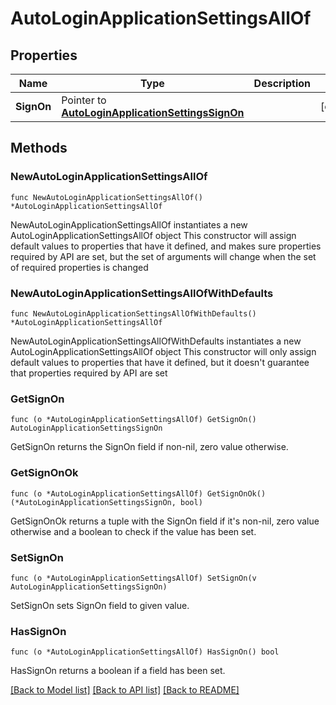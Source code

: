 # AutoLoginApplicationSettingsAllOf

## Properties

Name | Type | Description | Notes
------------ | ------------- | ------------- | -------------
**SignOn** | Pointer to [**AutoLoginApplicationSettingsSignOn**](AutoLoginApplicationSettingsSignOn.md) |  | [optional] 

## Methods

### NewAutoLoginApplicationSettingsAllOf

`func NewAutoLoginApplicationSettingsAllOf() *AutoLoginApplicationSettingsAllOf`

NewAutoLoginApplicationSettingsAllOf instantiates a new AutoLoginApplicationSettingsAllOf object
This constructor will assign default values to properties that have it defined,
and makes sure properties required by API are set, but the set of arguments
will change when the set of required properties is changed

### NewAutoLoginApplicationSettingsAllOfWithDefaults

`func NewAutoLoginApplicationSettingsAllOfWithDefaults() *AutoLoginApplicationSettingsAllOf`

NewAutoLoginApplicationSettingsAllOfWithDefaults instantiates a new AutoLoginApplicationSettingsAllOf object
This constructor will only assign default values to properties that have it defined,
but it doesn't guarantee that properties required by API are set

### GetSignOn

`func (o *AutoLoginApplicationSettingsAllOf) GetSignOn() AutoLoginApplicationSettingsSignOn`

GetSignOn returns the SignOn field if non-nil, zero value otherwise.

### GetSignOnOk

`func (o *AutoLoginApplicationSettingsAllOf) GetSignOnOk() (*AutoLoginApplicationSettingsSignOn, bool)`

GetSignOnOk returns a tuple with the SignOn field if it's non-nil, zero value otherwise
and a boolean to check if the value has been set.

### SetSignOn

`func (o *AutoLoginApplicationSettingsAllOf) SetSignOn(v AutoLoginApplicationSettingsSignOn)`

SetSignOn sets SignOn field to given value.

### HasSignOn

`func (o *AutoLoginApplicationSettingsAllOf) HasSignOn() bool`

HasSignOn returns a boolean if a field has been set.


[[Back to Model list]](../README.md#documentation-for-models) [[Back to API list]](../README.md#documentation-for-api-endpoints) [[Back to README]](../README.md)


